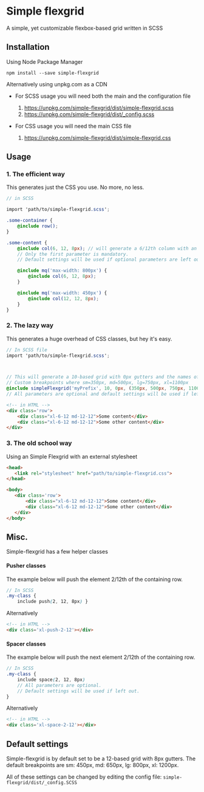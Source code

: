 # Simple flexgrid
A simple, yet customizable flexbox-based grid written in SCSS

## Installation
Using Node Package Manager
```
npm install --save simple-flexgrid
```
Alternatively using unpkg.com as a CDN

* For SCSS usage you will need both the main and the configuration file
    1. https://unpkg.com/simple-flexgrid/dist/simple-flexgrid.scss
    2. https://unpkg.com/simple-flexgrid/dist/_config.scss

* For CSS usage you will need the main CSS file
    1. https://unpkg.com/simple-flexgrid/dist/simple-flexgrid.css

## Usage
### 1. The efficient way
This generates just the CSS you use. No more, no less.
```SCSS
// in SCSS

import 'path/to/simple-flexgrid.scss';

.some-container {
    @include row();
}

.some-content {
    @include col(6, 12, 8px); // will generate a 6/12th column with an 8px gutter
    // Only the first parameter is mandatory.
    // Default settings will be used if optional parameters are left out.

    @include mq('max-width: 800px') {
        @include col(6, 12, 8px);
    }

    @include mq('max-width: 450px') {
        @include col(12, 12, 8px);
    }
}
```


### 2. The lazy way
This generates a huge overhead of CSS classes, but hey it's easy.
```SCSS
// In SCSS file
import 'path/to/simple-flexgrid.scss';



// This will generate a 10-based grid with 0px gutters and the names of the clasess have the prefix 'myPrefix'.
// Custom breakpoints where sm=350px, md=500px, lg=750px, xl=1100px
@include simpleFlexgrid('myPrefix', 10, 0px, (350px, 500px, 750px, 1100px));
// All parameters are optional and default settings will be used if left out.
```

```HTML
<!-- in HTML -->
<div class='row'>
    <div class="xl-6-12 md-12-12">Some content</div>
    <div class="xl-6-12 md-12-12">Some other content</div>
</div>
```


### 3. The old school way
Using an Simple Flexgrid with an external stylesheet
 ```HTML
<head>
    <link rel="stylesheet" href="path/to/simple-flexgrid.css">
</head>

<body>
    <div class='row'>
        <div class="xl-6-12 md-12-12">Some content</div>
        <div class="xl-6-12 md-12-12">Some other content</div>
    </div>
</body>
 ```

## Misc.
Simple-flexgrid has a few helper classes
#### Pusher classes
The example below will push the element 2/12th of the containing row.
```SCSS
// In SCSS
.my-class {
    include push(2, 12, 8px) }
```
Alternatively
```HTML
<!-- in HTML -->
<div class='xl-push-2-12'></div>
```
#### Spacer classes
The example below will push the next element 2/12th of the containing row.
```SCSS
// In SCSS
.my-class {
    include space(2, 12, 8px)
    // All parameters are optional.
    // Default settings will be used if left out.
}
```
Alternatively
```HTML
<!-- in HTML -->
<div class='xl-space-2-12'></div>
```

## Default settings
Simple-flexgrid is by default set to be a 12-based grid with 8px gutters.
The default breakpoints are sm: 450px, md: 650px, lg: 800px, xl: 1200px.

All of these settings can be changed by editing the config file: ```simple-flexgrid/dist/_config.SCSS```
